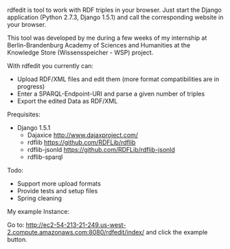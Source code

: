 rdfedit is tool to work with RDF triples in your browser. Just start the Django application (Python 2.7.3, Django 1.5.1) and call the corresponding website in your browser.

This tool was developed by me during a few weeks of my internship at Berlin-Brandenburg Academy of Sciences and Humanities at the Knowledge Store (Wissensspeicher - WSP) project.

With rdfedit you currently can:
* Upload RDF/XML files and edit them (more format compatibilities are in progress)
* Enter a SPARQL-Endpoint-URI and parse a given number of triples
* Export the edited Data as RDF/XML

Prequisites:
* Django 1.5.1
	* Dajaxice http://www.dajaxproject.com/
	* rdflib https://github.com/RDFLib/rdflib
	* rdflib-jsonld https://github.com/RDFLib/rdflib-jsonld
	* rdflib-sparql

Todo:
* Support more upload formats
* Provide tests and setup files
* Spring cleaning

My example Instance:

Go to: http://ec2-54-213-21-249.us-west-2.compute.amazonaws.com:8080/rdfedit/index/ and click the example button.